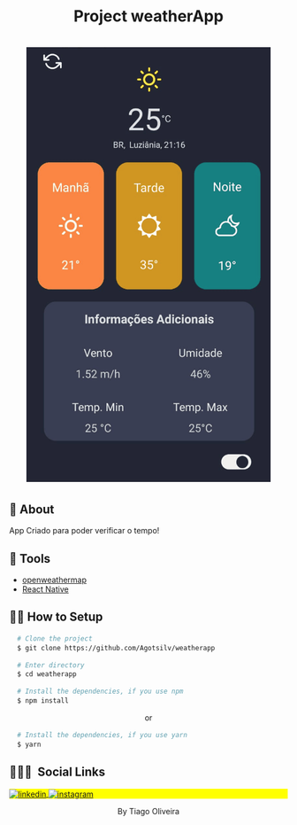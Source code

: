 <h1 align="center">
  <p>Project weatherApp
</p>
</h1>

<h1 align="center" >
  <img src='./github/Noturno.gif' style={{width: 100px}}/>

 
</h1>

## 🧾 About

App Criado para poder verificar o tempo!

## 🔧 Tools

- [openweathermap](https://openweathermap.org/)
- [React Native](https://reactnative.dev)

## 👨‍💻 How to Setup

```bash
  # Clone the project
  $ git clone https://github.com/Agotsilv/weatherapp
```
```bash
  # Enter directory
  $ cd weatherapp
```

```bash
  # Install the dependencies, if you use npm
  $ npm install
```
<p align="center">or</p>

```bash
  # Install the dependencies, if you use yarn
  $ yarn
```

## 👨🏽‍🦲 &nbsp;Social Links

<p align="left" style="background:yellow">
<a href="https://www.linkedin.com/in/agotsilva/" target="_blank">
  <img align="center" src="https://img.shields.io/badge/-agotsilva-05122A?style=flat&logo=linkedin" alt="linkedin"/>
</a>
<a href="https://instagram.com/ago.tsilv" target="_blank">
 <img align="center" src="https://img.shields.io/badge/-ago.tsilv-05122A?style=flat&logo=instagram" alt="instagram"/>
</a>
</p>
<p align="center">By Tiago Oliveira</p>
